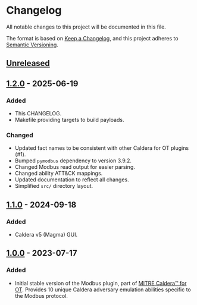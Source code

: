 # Changelog

All notable changes to this project will be documented in this file.

The format is based on [Keep a Changelog](https://keepachangelog.com/en/1.1.0/),
and this project adheres to [Semantic Versioning](https://semver.org/spec/v2.0.0.html).

## [Unreleased]

## [1.2.0] - 2025-06-19

### Added

- This CHANGELOG.
- Makefile providing targets to build payloads.

### Changed

- Updated fact names to be consistent with other Caldera for OT plugins (#1).
- Bumped `pymodbus` dependency to version 3.9.2.
- Changed Modbus read output for easier parsing.
- Changed ability ATT&CK mappings.
- Updated documentation to reflect all changes.
- Simplified `src/` directory layout.

## [1.1.0] - 2024-09-18

### Added

- Caldera v5 (Magma) GUI.

## [1.0.0] - 2023-07-17

### Added

- Initial stable version of the Modbus plugin, part of 
  [MITRE Caldera™ for OT](https://github.com/mitre/caldera-ot). Provides 10
  unique Caldera adversary emulation abilities specific to the Modbus protocol.

[unreleased]: https://github.com/mitre/modbus/compare/v1.2.0...HEAD
[1.2.0]: https://github.com/mitre/modbus/compare/v1.1.0...v1.2.0
[1.1.0]: https://github.com/mitre/modbus/compare/v1.0.0...v1.1.0
[1.0.0]: https://github.com/mitre/modbus/releases/tag/v1.0.0
